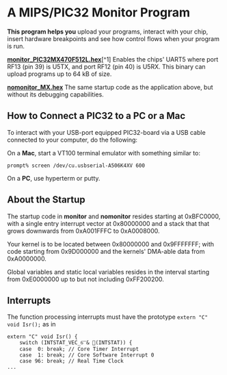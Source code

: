 # A MIPS/PIC32 Monitor Program

**This program helps you** upload your programs, interact with your chip, insert hardware breakpoints and see how control flows when your program is run.

[**monitor_PIC32MX470F512L.hex**][af333][^1] Enables the chips' UART5 where port RF13 (pin 39) is U5TX, and port RF12 (pin 40) is U5RX. This binary can upload programs up to 64 kB of size. 

[**nomonitor_MX.hex**][c381b] The same startup code as the application above, but without its debugging capabilities.

[af333]: https://github.com/andeha/Monitor/Releases/monitor_PIC32MX470F512L_af333.hex
[c381b]: https://github.com/andeha/Monitor/Releases/nomonitor_MX_c381b.hex

## How to Connect a PIC32 to a PC or a Mac 

To interact with your USB-port equipped PIC32-board via a USB cable connected to your computer, do the following:
	
On a **Mac**, start a VT100 terminal emulator with something similar to:

    prompt% screen /dev/cu.usbserial-A506K4XV 600

On a **PC**, use hyperterm or putty. 

## About the Startup

The startup code in **monitor** and **nomonitor** resides starting at 0xBFC0000, with a single entry interrupt vector at 0x80000000 and a stack that that grows downwards from 0xA001FFFC to 0xA0008000. 

Your kernel is to be located between 0x80000000 and 0x9FFFFFFF; with code starting from 0x9D000000 and the kernels' DMA-able data from 0xA0000000. 

Global variables and static local variables resides in the interval starting from 0xE0000000 up to but not including 0xFF200200.

## Interrupts
 
The function processing interrupts must have the prototype `extern "C" void Isr();` as in 

    extern "C" void Isr() {
        switch (INTSTAT_VEC_6͞ & 🔎(INTSTAT)) {
        case  0: break; // Core Timer Interrupt
        case  1: break; // Core Software Interrupt 0
        case 96: break; // Real Time Clock
    ...
    